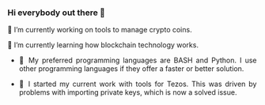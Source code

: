 ### Hi everybody out there 🖖

<!--
**ztenretep/ztenretep** is a ✨ _special_ ✨ repository because its `README.md` (this file) appears on your GitHub profile.

Here are some ideas to get you started:

- 🔭 I’m currently working on tools to ...
- 🌱 I’m currently learning how ...
- 👯 I’m looking to collaborate on ...
- 🤔 I’m looking for help with ...
- 💬 Ask me about ...
- 📫 How to reach me: ...
- 😄 Pronouns: ... 
- ⚡ Fun fact: ...
-->
🔭 I’m currently working on tools to manage crypto coins.

🌱 I’m currently learning how blockchain technology works.

- <p align="justify">💾 My preferred programming languages are BASH and Python. I use other programming languages if they offer a faster or better solution.</p>

- <p align="justify">🧰 I started my current work with tools for Tezos. This was driven by problems with importing private keys, which is now a solved issue.</p>

